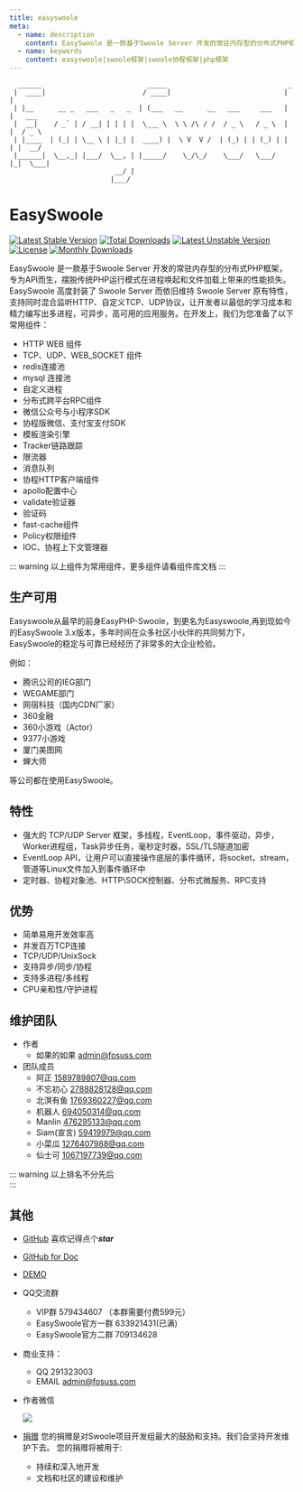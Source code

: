 ```yaml
---
title: easyswoole
meta:
  - name: description
    content: EasySwoole 是一款基于Swoole Server 开发的常驻内存型的分布式PHP框架，专为API而生，摆脱传统PHP运行模式在进程唤起和文件加载上带来的性能损失。
  - name: keywords
    content: easyswoole|swoole框架|swoole协程框架|php框架
---
```


```
  ______                          _____                              _        
 |  ____|                        / ____|                            | |       
 | |__      __ _   ___   _   _  | (___   __      __   ___     ___   | |   ___ 
 |  __|    / _` | / __| | | | |  \___ \  \ \ /\ / /  / _ \   / _ \  | |  / _ \
 | |____  | (_| | \__ \ | |_| |  ____) |  \ V  V /  | (_) | | (_) | | | |  __/
 |______|  \__,_| |___/  \__, | |_____/    \_/\_/    \___/   \___/  |_|  \___|
                          __/ |                                               
                         |___/                                                
```
# EasySwoole
[![Latest Stable Version](https://poser.pugx.org/easyswoole/easyswoole/v/stable)](https://packagist.org/packages/easyswoole/easyswoole)
[![Total Downloads](https://poser.pugx.org/easyswoole/easyswoole/downloads)](https://packagist.org/packages/easyswoole/easyswoole)
[![Latest Unstable Version](https://poser.pugx.org/easyswoole/easyswoole/v/unstable)](https://packagist.org/packages/easyswoole/easyswoole)
[![License](https://poser.pugx.org/easyswoole/easyswoole/license)](https://packagist.org/packages/easyswoole/easyswoole)
[![Monthly Downloads](https://poser.pugx.org/easyswoole/easyswoole/d/monthly)](https://packagist.org/packages/easyswoole/easyswoole)

EasySwoole 是一款基于Swoole Server 开发的常驻内存型的分布式PHP框架，专为API而生，摆脱传统PHP运行模式在进程唤起和文件加载上带来的性能损失。
EasySwoole 高度封装了 Swoole Server 而依旧维持 Swoole Server 原有特性，支持同时混合监听HTTP、自定义TCP、UDP协议，让开发者以最低的学习成本和精力编写出多进程，可异步，高可用的应用服务。在开发上，我们为您准备了以下常用组件：

- HTTP WEB 组件
- TCP、UDP、WEB_SOCKET 组件
- redis连接池
- mysql 连接池
- 自定义进程
- 分布式跨平台RPC组件
- 微信公众号与小程序SDK
- 协程版微信、支付宝支付SDK
- 模板渲染引擎
- Tracker链路跟踪
- 限流器
- 消息队列
- 协程HTTP客户端组件
- apollo配置中心
- validate验证器
- 验证码
- fast-cache组件
- Policy权限组件
- IOC、协程上下文管理器


::: warning 
 以上组件为常用组件，更多组件请看组件库文档
:::

## 生产可用
Easyswoole从最早的前身EasyPHP-Swoole，到更名为Easyswoole,再到现如今的EasySwoole 3.x版本，多年时间在众多社区小伙伴的共同努力下，EasySwoole的稳定与可靠已经经历了非常多的大企业检验。

例如：

- 腾讯公司的IEG部门
- WEGAME部门
- 网宿科技（国内CDN厂家）
- 360金融
- 360小游戏（Actor）
- 9377小游戏
- 厦门美图网
- 蝉大师

等公司都在使用EasySwoole。

## 特性

- 强大的 TCP/UDP Server 框架，多线程，EventLoop，事件驱动，异步，Worker进程组，Task异步任务，毫秒定时器，SSL/TLS隧道加密
- EventLoop API，让用户可以直接操作底层的事件循环，将socket，stream，管道等Linux文件加入到事件循环中
- 定时器、协程对象池、HTTP\SOCK控制器、分布式微服务、RPC支持

## 优势

- 简单易用开发效率高
- 并发百万TCP连接
- TCP/UDP/UnixSock
- 支持异步/同步/协程
- 支持多进程/多线程
- CPU亲和性/守护进程

## 维护团队
- 作者
    - 如果的如果 admin@fosuss.com   
- 团队成员
    - 阿正 1589789807@qq.com
    - 不忘初心 2788828128@qq.com
    - 北溟有鱼 1769360227@qq.com
    - 机器人 694050314@qq.com
    - Manlin 476295133@qq.com
    - Siam(宣言) 59419979@qq.com
    - 小菜瓜 1276407988@qq.com
    - 仙士可 1067197739@qq.com
    

::: warning 
 以上排名不分先后        
:::

## 其他
- [GitHub](https://github.com/easy-swoole/easyswoole)  喜欢记得点个***star***
- [GitHub for Doc](https://github.com/easy-swoole/doc)

- [DEMO](https://github.com/easy-swoole/demo/)

- QQ交流群
    - VIP群 579434607 （本群需要付费599元）
    - EasySwoole官方一群 633921431(已满)
    - EasySwoole官方二群 709134628
    
- 商业支持：
    - QQ 291323003
    - EMAIL admin@fosuss.com   
- 作者微信

    ![](/resources/authWx.png)    
    
- [捐赠](../Preface/donation.md)
  您的捐赠是对Swoole项目开发组最大的鼓励和支持。我们会坚持开发维护下去。 您的捐赠将被用于:
        
  - 持续和深入地开发
  - 文档和社区的建设和维护

<script src="https://cdn.bootcss.com/layer/2.3/layer.js"></script>
<script>
    isNew = localStorage.getItem('isNew', 1); 
    if (isNew != 1){
        localStorage.setItem('isNew', 1);
        let r = confirm('是否给EasySwoole点个赞？');
        if (r == true){
            setTimeout(function(){
                window.open("https://github.com/easy-swoole/easyswoole");
            }, 300);
        }
    }
</script>